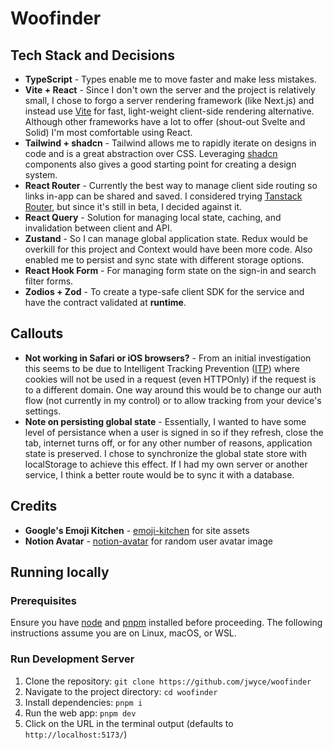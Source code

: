 # Woofinder

## Tech Stack and Decisions

- **TypeScript** - Types enable me to move faster and make less mistakes.
- **Vite + React** - Since I don't own the server and the project is relatively small, I chose to
  forgo a server rendering framework (like Next.js) and instead use [Vite](https://vitejs.dev/) for
  fast, light-weight client-side rendering alternative. Although other frameworks have a lot to
  offer (shout-out Svelte and Solid) I'm most comfortable using React.
- **Tailwind + shadcn** - Tailwind allows me to rapidly iterate on designs in code and is a great
  abstraction over CSS. Leveraging [shadcn](https://ui.shadcn.com/) components also gives a good
  starting point for creating a design system.
- **React Router** - Currently the best way to manage client side routing so links in-app can be
  shared and saved. I considered trying [Tanstack Router](https://tanstack.com/router/v1), but since
  it's still in beta, I decided against it.
- **React Query** - Solution for managing local state, caching, and invalidation between client and
  API.
- **Zustand** - So I can manage global application state. Redux would be overkill for this project
  and Context would have been more code. Also enabled me to persist and sync state with different
  storage options.
- **React Hook Form** - For managing form state on the sign-in and search filter forms.
- **Zodios + Zod** - To create a type-safe client SDK for the service and have the contract
  validated at **runtime**.

## Callouts

- **Not working in Safari or iOS browsers?** - From an initial investigation this seems to be due to
  Intelligent Tracking Prevention
  ([ITP](https://webkit.org/blog/7675/intelligent-tracking-prevention/#:~:text=Intelligent%20Tracking%20Prevention%20collects%20statistics,%2C%20clicks%2C%20and%20text%20entries))
  where cookies will not be used in a request (even HTTPOnly) if the request is to a different
  domain. One way around this would be to change our auth flow (not currently in my control) or to
  allow tracking from your device's settings.
- **Note on persisting global state** - Essentially, I wanted to have some level of persistance when
  a user is signed in so if they refresh, close the tab, internet turns off, or for any other number
  of reasons, application state is preserved. I chose to synchronize the global state store with
  localStorage to achieve this effect. If I had my own server or another service, I think a better
  route would be to sync it with a database.

## Credits

- **Google's Emoji Kitchen** - [emoji-kitchen](https://github.com/xsalazar/emoji-kitchen) for site
  assets
- **Notion Avatar** - [notion-avatar](https://github.com/mayandev/notion-avatar) for random user
  avatar image

## Running locally

### Prerequisites

Ensure you have [node](https://nodejs.org/en) and [pnpm](https://pnpm.io/) installed before
proceeding. The following instructions assume you are on Linux, macOS, or WSL.

### Run Development Server

1. Clone the repository: `git clone https://github.com/jwyce/woofinder`
2. Navigate to the project directory: `cd woofinder`
3. Install dependencies: `pnpm i`
4. Run the web app: `pnpm dev`
5. Click on the URL in the terminal output (defaults to `http://localhost:5173/`)
